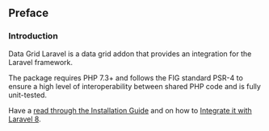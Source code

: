 ## Preface

### Introduction

Data Grid Laravel is a data grid addon that provides an integration for the Laravel framework.

The package requires PHP 7.3+ and follows the FIG standard PSR-4 to ensure a high level of interoperability between shared PHP code and is fully unit-tested.

Have a [read through the Installation Guide](#installation) and on how to [Integrate it with Laravel 8](#integration).
